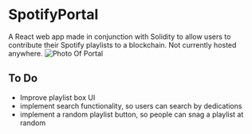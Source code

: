 # SpotifyPortal
A React web app made in conjunction with Solidity to allow users to contribute their Spotify playlists to a blockchain. Not currently hosted anywhere. 
![Photo Of Portal]()
## To Do

- Improve playlist box UI 
- implement search functionality, so users can search by dedications 
- implement a random playlist button, so people can snag a playlist at random 
